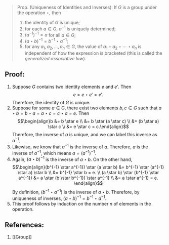 > Prop. (Uniqueness of Identities and Inverses): If $G$ is a group under the operation $\star$, then 
> 	1. the identity of $G$ is unique; 
> 	2. for each $a \in G$, $a^{-1}$ is uniquely determined; 
> 	3. $(a^{-1})^{-1} = a$ for all $a \in G$; 
> 	4. $(a \star b)^{-1} = b^{-1} \star a^{-1}$; 
> 	5. for any $a_{1}, a_{2}, \ldots, a_{n} \in G$, the value of $a_{1} \star a_{2} \star \dotsm \star a_{n}$ is independent of how the expression is bracketed (this is called the *generalized associative law*). 

## Proof: 
1. Suppose $G$ contains two identity elements $e$ and $e'$. Then $$e = e\star e' = e'.$$ Therefore, the identity of $G$ is unique. 
2. Suppose for some $a \in G$, there exist two elements $b, c \in G$ such that $a \star b = b \star a = a \star c = c \star a = e$. Then $$\begin{align}b &= b \star e \\ &= b \star (a \star c) \\ &= (b \star a) \star c \\ &= e \star c  = c.\end{align}$$ Therefore, the inverse of $a$ is unique, and we can label this inverse as $a^{-1}$. 
3. Likewise, we know that $a^{-1}$ is the inverse of $a$. Therefore, $a$ is the inverse of $a^{-1}$, which means $a = (a^{-1})^{-1}$. 
4. Again, $(a \star b)^{-1}$ is the inverse of $a \star b$. On the other hand, $$\begin{align}(b^{-1} \star a^{-1}) \star (a \star b) &= b^{-1} \star (a^{-1} \star a) \star b \\ &= b^{-1} \star b = e. \\ (a \star b) \star (b^{-1} \star a^{-1}) &= a \star (b \star b^{-1}) \star a^{-1} \\ &= a \star a^{-1} = e. \end{align}$$ By definition, $(b^{-1} \star a^{-1})$ is the inverse of $a \star b$. Therefore, by uniqueness of inverses, $(a \star b)^{-1} = b^{-1} \star a^{-1}.$ 
5. This proof follows by induction on the number $n$ of elements in the operation. 

## References:
1. [[Group]]